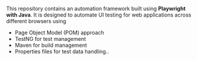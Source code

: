 This repository contains an automation framework built using **Playwright with Java**.
It is designed to automate UI testing for web applications across different browsers using 
- Page Object Model (POM) approach
- TestNG for test management
- Maven for build management
- Properties files for test data handling..
